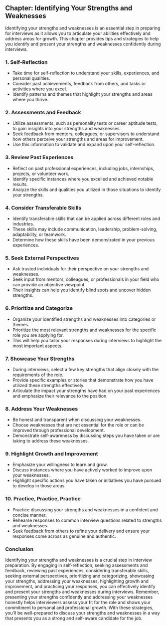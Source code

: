 Chapter: Identifying Your Strengths and Weaknesses
--------------------------------------------------

Identifying your strengths and weaknesses is an essential step in preparing for interviews as it allows you to articulate your abilities effectively and address areas for growth. This chapter provides tips and strategies to help you identify and present your strengths and weaknesses confidently during interviews.

### **1. Self-Reflection**

* Take time for self-reflection to understand your skills, experiences, and personal qualities.
* Consider past achievements, feedback from others, and tasks or activities where you excel.
* Identify patterns and themes that highlight your strengths and areas where you thrive.

### **2. Assessments and Feedback**

* Utilize assessments, such as personality tests or career aptitude tests, to gain insights into your strengths and weaknesses.
* Seek feedback from mentors, colleagues, or supervisors to understand how others perceive your strengths and areas for improvement.
* Use this information to validate and expand upon your self-reflection.

### **3. Review Past Experiences**

* Reflect on past professional experiences, including jobs, internships, projects, or volunteer work.
* Identify specific instances where you excelled and achieved notable results.
* Analyze the skills and qualities you utilized in those situations to identify your strengths.

### **4. Consider Transferable Skills**

* Identify transferable skills that can be applied across different roles and industries.
* These skills may include communication, leadership, problem-solving, adaptability, or teamwork.
* Determine how these skills have been demonstrated in your previous experiences.

### **5. Seek External Perspectives**

* Ask trusted individuals for their perspective on your strengths and weaknesses.
* Seek input from mentors, colleagues, or professionals in your field who can provide an objective viewpoint.
* Their insights can help you identify blind spots and uncover hidden strengths.

### **6. Prioritize and Categorize**

* Organize your identified strengths and weaknesses into categories or themes.
* Prioritize the most relevant strengths and weaknesses for the specific role you are applying for.
* This will help you tailor your responses during interviews to highlight the most important aspects.

### **7. Showcase Your Strengths**

* During interviews, select a few key strengths that align closely with the requirements of the role.
* Provide specific examples or stories that demonstrate how you have utilized these strengths effectively.
* Articulate the impact your strengths have had on your past experiences and emphasize their relevance to the position.

### **8. Address Your Weaknesses**

* Be honest and transparent when discussing your weaknesses.
* Choose weaknesses that are not essential for the role or can be improved through professional development.
* Demonstrate self-awareness by discussing steps you have taken or are taking to address these weaknesses.

### **9. Highlight Growth and Improvement**

* Emphasize your willingness to learn and grow.
* Discuss instances where you have actively worked to improve upon your weaknesses.
* Highlight specific actions you have taken or initiatives you have pursued to develop in those areas.

### **10. Practice, Practice, Practice**

* Practice discussing your strengths and weaknesses in a confident and concise manner.
* Rehearse responses to common interview questions related to strengths and weaknesses.
* Seek feedback from others to refine your delivery and ensure your responses come across as genuine and authentic.

### Conclusion

Identifying your strengths and weaknesses is a crucial step in interview preparation. By engaging in self-reflection, seeking assessments and feedback, reviewing past experiences, considering transferable skills, seeking external perspectives, prioritizing and categorizing, showcasing your strengths, addressing your weaknesses, highlighting growth and improvement, and practicing your responses, you can effectively identify and present your strengths and weaknesses during interviews. Remember, presenting your strengths confidently and addressing your weaknesses honestly helps interviewers assess your fit for the role and shows your commitment to personal and professional growth. With these strategies, you'll be well-prepared to discuss your strengths and weaknesses in a way that presents you as a strong and self-aware candidate for the job.
